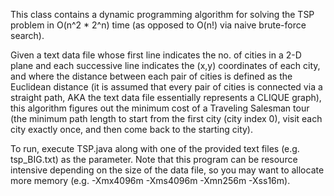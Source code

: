 This class contains a dynamic programming algorithm for solving the TSP problem in O(n^2 * 2^n) time (as opposed to O(n!) via naive brute-force search).

Given a text data file whose first line indicates the no. of cities in a 2-D plane and each successive line indicates the (x,y) coordinates of each city, and where the distance between each pair of cities is defined as the Euclidean distance (it is assumed that every pair of cities is connected via a straight path, AKA the text data file essentially represents a CLIQUE graph), this algorithm figures out the minimum cost of a Traveling Salesman tour (the minimum path length to start from the first city (city index 0), visit each city exactly once, and then come back to the starting city).

To run, execute TSP.java along with one of the provided text files (e.g. tsp_BIG.txt) as the parameter. Note that this program can be resource intensive depending on the size of the data file, so you may want to allocate more memory (e.g. -Xmx4096m -Xms4096m -Xmn256m -Xss16m).

